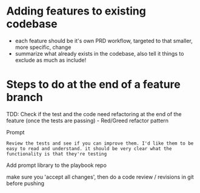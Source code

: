 # Adding features to existing codebase
- each feature should be it's own PRD workflow, targeted to that smaller, more specific, change
- summarize what already exists in the codebase, also tell it things to exclude as much as include!

# Steps to do at the end of a feature branch
TDD: Check if the test and the code need refactoring at the end of the feature (once the tests are passing) - Red/Greed refactor pattern

Prompt
```
Review the tests and see if you can improve them. I'd like them to be easy to read and understand. it should be very clear what the functionality is that they're testing
```


Add prompt library to the playbook repo

make sure you 'accept all changes', then do a code review / revisions in git before pushing
